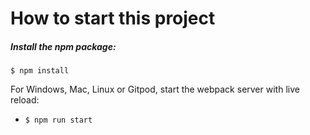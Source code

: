 # How to start this project

##### Install the npm package:
```
$ npm install
```

For Windows, Mac, Linux or Gitpod, start the webpack server with live reload:
- `$ npm run start`

